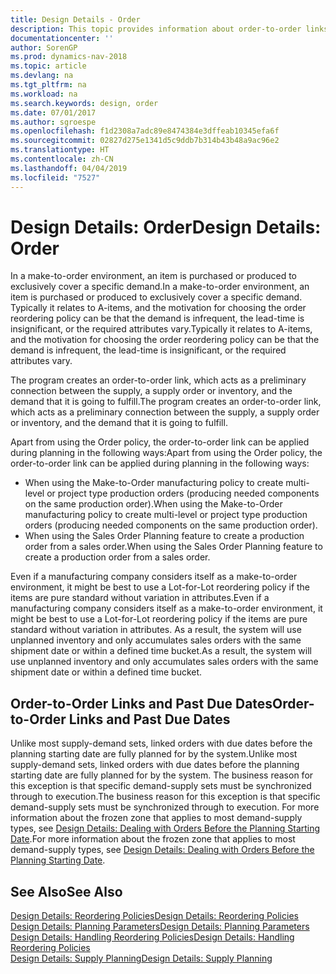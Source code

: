 ```yaml
---
title: Design Details - Order
description: This topic provides information about order-to-order links in a make-to-order environment.
documentationcenter: ''
author: SorenGP
ms.prod: dynamics-nav-2018
ms.topic: article
ms.devlang: na
ms.tgt_pltfrm: na
ms.workload: na
ms.search.keywords: design, order
ms.date: 07/01/2017
ms.author: sgroespe
ms.openlocfilehash: f1d2308a7adc89e8474384e3dffeab10345efa6f
ms.sourcegitcommit: 02827d275e1341d5c9ddb7b314b43b48a9ac96e2
ms.translationtype: HT
ms.contentlocale: zh-CN
ms.lasthandoff: 04/04/2019
ms.locfileid: "7527"
---
```

# <a name="design-details-order"></a><span data-ttu-id="d5d04-103">Design Details: Order</span><span class="sxs-lookup"><span data-stu-id="d5d04-103">Design Details: Order</span></span>
<span data-ttu-id="d5d04-104">In a make-to-order environment, an item is purchased or produced to exclusively cover a specific demand.</span><span class="sxs-lookup"><span data-stu-id="d5d04-104">In a make-to-order environment, an item is purchased or produced to exclusively cover a specific demand.</span></span> <span data-ttu-id="d5d04-105">Typically it relates to A-items, and the motivation for choosing the order reordering policy can be that the demand is infrequent, the lead-time is insignificant, or the required attributes vary.</span><span class="sxs-lookup"><span data-stu-id="d5d04-105">Typically it relates to A-items, and the motivation for choosing the order reordering policy can be that the demand is infrequent, the lead-time is insignificant, or the required attributes vary.</span></span>  
  
<span data-ttu-id="d5d04-106">The program creates an order-to-order link, which acts as a preliminary connection between the supply, a supply order or inventory, and the demand that it is going to fulfill.</span><span class="sxs-lookup"><span data-stu-id="d5d04-106">The program creates an order-to-order link, which acts as a preliminary connection between the supply, a supply order or inventory, and the demand that it is going to fulfill.</span></span>  
  
<span data-ttu-id="d5d04-107">Apart from using the Order policy, the order-to-order link can be applied during planning in the following ways:</span><span class="sxs-lookup"><span data-stu-id="d5d04-107">Apart from using the Order policy, the order-to-order link can be applied during planning in the following ways:</span></span>  
  
* <span data-ttu-id="d5d04-108">When using the Make-to-Order manufacturing policy to create multi-level or project type production orders (producing needed components on the same production order).</span><span class="sxs-lookup"><span data-stu-id="d5d04-108">When using the Make-to-Order manufacturing policy to create multi-level or project type production orders (producing needed components on the same production order).</span></span>  
* <span data-ttu-id="d5d04-109">When using the Sales Order Planning feature to create a production order from a sales order.</span><span class="sxs-lookup"><span data-stu-id="d5d04-109">When using the Sales Order Planning feature to create a production order from a sales order.</span></span>  
  
<span data-ttu-id="d5d04-110">Even if a manufacturing company considers itself as a make-to-order environment, it might be best to use a Lot-for-Lot reordering policy if the items are pure standard without variation in attributes.</span><span class="sxs-lookup"><span data-stu-id="d5d04-110">Even if a manufacturing company considers itself as a make-to-order environment, it might be best to use a Lot-for-Lot reordering policy if the items are pure standard without variation in attributes.</span></span> <span data-ttu-id="d5d04-111">As a result, the system will use unplanned inventory and only accumulates sales orders with the same shipment date or within a defined time bucket.</span><span class="sxs-lookup"><span data-stu-id="d5d04-111">As a result, the system will use unplanned inventory and only accumulates sales orders with the same shipment date or within a defined time bucket.</span></span>  
  
## <a name="order-to-order-links-and-past-due-dates"></a><span data-ttu-id="d5d04-112">Order-to-Order Links and Past Due Dates</span><span class="sxs-lookup"><span data-stu-id="d5d04-112">Order-to-Order Links and Past Due Dates</span></span>  
<span data-ttu-id="d5d04-113">Unlike most supply-demand sets, linked orders with due dates before the planning starting date are fully planned for by the system.</span><span class="sxs-lookup"><span data-stu-id="d5d04-113">Unlike most supply-demand sets, linked orders with due dates before the planning starting date are fully planned for by the system.</span></span> <span data-ttu-id="d5d04-114">The business reason for this exception is that specific demand-supply sets must be synchronized through to execution.</span><span class="sxs-lookup"><span data-stu-id="d5d04-114">The business reason for this exception is that specific demand-supply sets must be synchronized through to execution.</span></span> <span data-ttu-id="d5d04-115">For more information about the frozen zone that applies to most demand-supply types, see [Design Details: Dealing with Orders Before the Planning Starting Date](design-details-dealing-with-orders-before-the-planning-starting-date.md).</span><span class="sxs-lookup"><span data-stu-id="d5d04-115">For more information about the frozen zone that applies to most demand-supply types, see [Design Details: Dealing with Orders Before the Planning Starting Date](design-details-dealing-with-orders-before-the-planning-starting-date.md).</span></span>  
  
## <a name="see-also"></a><span data-ttu-id="d5d04-116">See Also</span><span class="sxs-lookup"><span data-stu-id="d5d04-116">See Also</span></span>  
[<span data-ttu-id="d5d04-117">Design Details: Reordering Policies</span><span class="sxs-lookup"><span data-stu-id="d5d04-117">Design Details: Reordering Policies</span></span>](design-details-reordering-policies.md)   
[<span data-ttu-id="d5d04-118">Design Details: Planning Parameters</span><span class="sxs-lookup"><span data-stu-id="d5d04-118">Design Details: Planning Parameters</span></span>](design-details-planning-parameters.md)   
[<span data-ttu-id="d5d04-119">Design Details: Handling Reordering Policies</span><span class="sxs-lookup"><span data-stu-id="d5d04-119">Design Details: Handling Reordering Policies</span></span>](design-details-handling-reordering-policies.md)   
[<span data-ttu-id="d5d04-120">Design Details: Supply Planning</span><span class="sxs-lookup"><span data-stu-id="d5d04-120">Design Details: Supply Planning</span></span>](design-details-supply-planning.md)